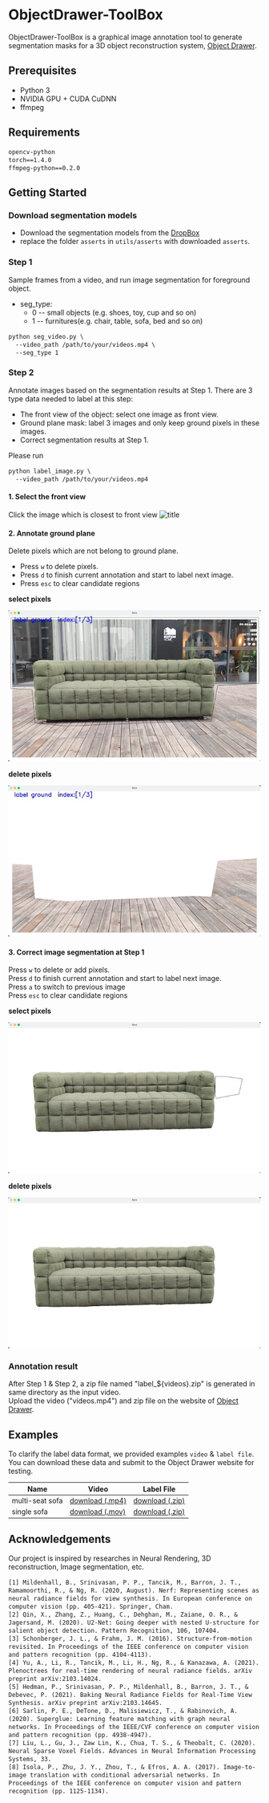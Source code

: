 # ObjectDrawer-ToolBox

ObjectDrawer-ToolBox is a graphical image annotation tool to generate segmentation masks for a 3D object reconstruction system, [Object Drawer](https://objectdrawer.alibaba.com/index.html).

## Prerequisites
* Python 3
* NVIDIA GPU + CUDA CuDNN
* ffmpeg

## Requirements
```
opencv-python
torch==1.4.0  
ffmpeg-python==0.2.0
```


## Getting Started
### Download segmentation models

* Download the segmentation models from the [DropBox](https://www.dropbox.com/sh/oymyvapnmmam917/AABVB5Ibei87HQ0ZYNUMggCZa?dl=0)
* replace the folder `asserts` in `utils/asserts` with downloaded `asserts`.

### Step 1
Sample frames from a video, and run image segmentation for foreground object.
* seg_type: 
  * 0 -- small objects (e.g. shoes, toy, cup and so on)
  * 1 -- furnitures(e.g. chair, table, sofa, bed and so on)
```
python seg_video.py \
  --video_path /path/to/your/videos.mp4 \
  --seg_type 1
```

### Step 2

Annotate images based on the segmentation results at Step 1. There are 3 type data needed to label at this step:
* The front view of the object: select one image as front view.
* Ground plane mask: label 3 images and only keep ground pixels in these images.
* Correct segmentation results at Step 1.

Please run
```
python label_image.py \
  --video_path /path/to/your/videos.mp4 
```

#### 1. Select the front view

Click the image which is closest to front view
![title](imgs/1.gif)


#### 2. Annotate ground plane

Delete pixels which are not belong to ground plane.

* Press ```w``` to delete pixels.  
* Press ```d``` to finish current annotation and start to label next image.  
* Press ```esc``` to clear candidate regions

**select pixels**

![title](imgs/2.jpg)


**delete pixels**

![title](imgs/3.jpg)

#### 3. Correct image segmentation at Step 1

Press ```w``` to delete or add pixels.  
Press ```d``` to finish current annotation and start to label next image.  
Press ```a``` to switch to previous image  
Press ```esc``` to clear candidate regions


**select pixels**

![title](imgs/4.jpg)

**delete pixels**

![title](imgs/5.jpg)

### Annotation result
After Step 1 & Step 2, a zip file named "label_${videos}.zip" is generated in same directory as the input video.  
Upload the video ("videos.mp4") and zip file on the website of [Object Drawer](https://objectdrawer.alibaba.com/index.html). 

## Examples
To clarify the label data format, we provided examples `video` & `label file`. You can download these data and submit to the Object Drawer website for testing.

Name | Video | Label File
---|---|---
multi-seat sofa | [download (.mp4)](https://ossgw.alicdn.com/homeai-inner/model/2b3ea8c8-6cb9-4ba4-9ca5-51e6bf32edb5.mp4) | [download (.zip)](https://ossgw.alicdn.com/homeai-inner/model/030ae8f6-bdbb-4e5f-be56-d94dd153b0c0.zip)
single sofa | [download (.mov)](https://ossgw.alicdn.com/homeai-inner/model/f45bb3b4-15da-41bc-8d89-29ceb6badf58.mov) | [download (.zip)](https://ossgw.alicdn.com/homeai-inner/model/6da55f6a-0288-43f4-94d9-1f2dd03005c3.zip)



## Acknowledgements
Our project is inspired by researches in Neural Rendering, 3D reconstruction, Image segmentation, etc. 
```
[1] Mildenhall, B., Srinivasan, P. P., Tancik, M., Barron, J. T., Ramamoorthi, R., & Ng, R. (2020, August). Nerf: Representing scenes as neural radiance fields for view synthesis. In European conference on computer vision (pp. 405-421). Springer, Cham.
[2] Qin, X., Zhang, Z., Huang, C., Dehghan, M., Zaiane, O. R., & Jagersand, M. (2020). U2-Net: Going deeper with nested U-structure for salient object detection. Pattern Recognition, 106, 107404.
[3] Schonberger, J. L., & Frahm, J. M. (2016). Structure-from-motion revisited. In Proceedings of the IEEE conference on computer vision and pattern recognition (pp. 4104-4113).
[4] Yu, A., Li, R., Tancik, M., Li, H., Ng, R., & Kanazawa, A. (2021). Plenoctrees for real-time rendering of neural radiance fields. arXiv preprint arXiv:2103.14024.
[5] Hedman, P., Srinivasan, P. P., Mildenhall, B., Barron, J. T., & Debevec, P. (2021). Baking Neural Radiance Fields for Real-Time View Synthesis. arXiv preprint arXiv:2103.14645.
[6] Sarlin, P. E., DeTone, D., Malisiewicz, T., & Rabinovich, A. (2020). Superglue: Learning feature matching with graph neural networks. In Proceedings of the IEEE/CVF conference on computer vision and pattern recognition (pp. 4938-4947).
[7] Liu, L., Gu, J., Zaw Lin, K., Chua, T. S., & Theobalt, C. (2020). Neural Sparse Voxel Fields. Advances in Neural Information Processing Systems, 33.
[8] Isola, P., Zhu, J. Y., Zhou, T., & Efros, A. A. (2017). Image-to-image translation with conditional adversarial networks. In Proceedings of the IEEE conference on computer vision and pattern recognition (pp. 1125-1134).
```